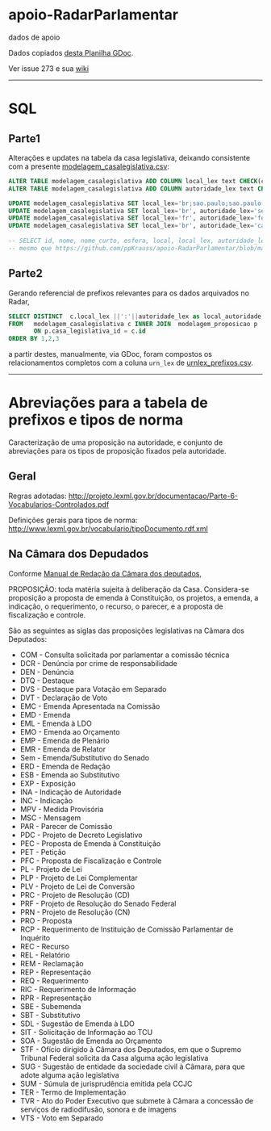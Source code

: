 # apoio-RadarParlamentar
dados de apoio


Dados copiados [desta Planilha GDoc](https://docs.google.com/spreadsheets/d/1N7dz8-d545y6ybuECacq3yWf0N97u-2jyntRn_QiWoE/).

Ver issue 273 e sua [wiki](https://github.com/radar-parlamentar/radar/wiki/Convers%C3%A3o-de-contexto-em-URN-LEX) 

-----

# SQL

## Parte1

Alterações e updates na tabela da casa legislativa, deixando consistente com a presente [modelagem_casalegislativa.csv](modelagem_casalegislativa.csv):
```sql
ALTER TABLE modelagem_casalegislativa ADD COLUMN local_lex text CHECK(char_length(local_lex)<200);
ALTER TABLE modelagem_casalegislativa ADD COLUMN autoridade_lex text CHECK(char_length(autoridade_lex)<200);

UPDATE modelagem_casalegislativa SET local_lex='br;sao.paulo;sao.paulo', autoridade_lex='camara.municipal' WHERE id=4;
UPDATE modelagem_casalegislativa SET local_lex='br', autoridade_lex='senado.federal' WHERE id=5;
UPDATE modelagem_casalegislativa SET local_lex='fr', autoridade_lex='federal' WHERE id=7;
UPDATE modelagem_casalegislativa SET local_lex='br', autoridade_lex='camara.deputados' WHERE id=23;
	
-- SELECT id, nome, nome_curto, esfera, local, local_lex, autoridade_lex FROM public.modelagem_casalegislativa;
-- mesmo que https://github.com/ppKrauss/apoio-RadarParlamentar/blob/master/modelagem_casalegislativa.csv

```
## Parte2
Gerando referencial de prefixos relevantes para os dados arquivados no Radar, 
```sql
SELECT DISTINCT  c.local_lex ||':'||autoridade_lex as local_autoridade, 'proposicao' AS escopo, sigla
FROM   modelagem_casalegislativa c INNER JOIN  modelagem_proposicao p
       ON p.casa_legislativa_id = c.id
ORDER BY 1,2,3
```
a partir destes, manualmente, via GDoc, foram compostos os relacionamentos completos com a coluna `urn_lex` de [urnlex_prefixos.csv](urnlex_prefixos.csv).


-----

# Abreviações para a tabela de prefixos e tipos de norma
Caracterização de uma proposição na autoridade, e conjunto de abreviações para os tipos de proposição fixados pela autoridade.
## Geral

Regras adotadas: http://projeto.lexml.gov.br/documentacao/Parte-6-Vocabularios-Controlados.pdf

Definições gerais para tipos de norma: http://www.lexml.gov.br/vocabulario/tipoDocumento.rdf.xml

## Na Câmara dos Depudados
Conforme [Manual de Redação da  Câmara dos deputados](http://bd.camara.gov.br/bd/bitstream/handle/bdcamara/5684/manual_redacao.pdf),

PROPOSIÇÃO: toda matéria sujeita à deliberação da Casa. Considera-se proposição a proposta de emenda à Constituição, os projetos, a emenda, a indicação, o requerimento, o recurso, o parecer, e a proposta de fiscalização e controle.

São as seguintes as siglas das proposições legislativas na Câmara dos Deputados:

* COM - Consulta solicitada por parlamentar a comissão técnica
* DCR - Denúncia por crime de responsabilidade
* DEN - Denúncia
* DTQ - Destaque
* DVS - Destaque para Votação em Separado
* DVT - Declaração de Voto
* EMC - Emenda Apresentada na Comissão
* EMD - Emenda
* EML - Emenda à LDO
* EMO - Emenda ao Orçamento
* EMP - Emenda de Plenário
* EMR - Emenda de Relator
* Sem - Emenda/Substitutivo do Senado
* ERD - Emenda de Redação
* ESB - Emenda ao Substitutivo
* EXP - Exposição
* INA - Indicação de Autoridade
* INC - Indicação
* MPV - Medida Provisória
* MSC - Mensagem
* PAR - Parecer de Comissão
* PDC - Projeto de Decreto Legislativo
* PEC - Proposta de Emenda à Constituição
* PET - Petição
* PFC - Proposta de Fiscalização e Controle
* PL - Projeto de Lei
* PLP - Projeto de Lei Complementar
* PLV - Projeto de Lei de Conversão
* PRC - Projeto de Resolução (CD)
* PRF - Projeto de Resolução do Senado Federal
* PRN - Projeto de Resolução (CN)
* PRO - Proposta
* RCP - Requerimento de Instituição de Comissão Parlamentar de Inquérito
* REC - Recurso
* REL - Relatório
* REM - Reclamação
* REP - Representação
* REQ - Requerimento
* RIC - Requerimento de Informação
* RPR - Representação
* SBE - Subemenda
* SBT - Substitutivo
* SDL - Sugestão de Emenda à LDO
* SIT - Solicitação de Informação ao TCU
* SOA - Sugestão de Emenda ao Orçamento
* STF - Ofício dirigido à Câmara dos Deputados, em que o Supremo Tribunal Federal solicita da Casa alguma ação legislativa
* SUG - Sugestão de entidade da sociedade civil à Câmara, para que adote alguma ação legislativa
* SUM - Súmula de jurisprudência emitida pela CCJC
* TER - Termo de Implementação
* TVR - Ato do Poder Executivo que submete à Câmara a concessão de serviços de radiodifusão, sonora e de imagens
* VTS - Voto em Separado

